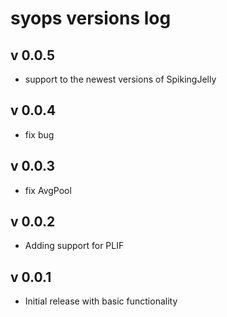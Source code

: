# syops versions log

## v 0.0.5
- support to the newest versions of SpikingJelly

## v 0.0.4
- fix bug

## v 0.0.3
- fix AvgPool

## v 0.0.2
- Adding support for PLIF

## v 0.0.1
- Initial release with basic functionality